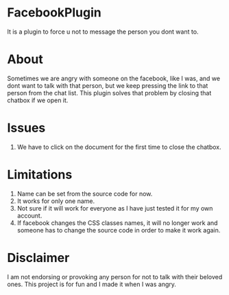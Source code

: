 # FacebookPlugin
It is a plugin to force u not to message the person you dont want to.
# About
Sometimes we are angry with someone on the facebook, like I was, and 
we dont want to talk with that person, but we keep pressing the link 
to that person from the chat list. This plugin solves that problem by
closing that chatbox if we open it.
# Issues
1. We have to click on the document for the first time to close the chatbox.
# Limitations
1. Name can be set from the source code for now.
2. It works for only one name.
3. Not sure if it will work for everyone as I have just tested it for my own
   account.
4. If facebook changes the CSS classes names, it will no longer work and someone 
   has to change the source code in order to make it work again.
# Disclaimer
I am not endorsing or provoking any person for not to talk with their 
beloved ones. This project is for fun and I made it when I was angry.
